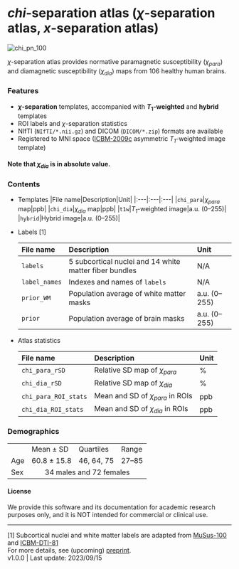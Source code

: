 # *chi*-separation atlas (*χ*-separation atlas, *x*-separation atlas)

![chi_pn_100](https://github.com/SNU-LIST/chi-separation-atlas/assets/49898081/381ab7a4-bc6c-40d4-a446-5c9f3b647a1c)

*χ*-separation atlas provides normative paramagnetic susceptibility (*χ<sub>para</sub>*) and diamagnetic susceptibility (*χ<sub>dia</sub>*) maps from 106 healthy human brains.
### Features
- __*χ*-separation__ templates, accompanied with __*T*<sub>1</sub>-weighted__ and __hybrid__ templates
- ROI labels and *χ*-separation statistics
- NIfTI (`NIfTI/*.nii.gz`) and DICOM (`DICOM/*.zip`) formats are available
- Registered to MNI space ([ICBM-2009c](https://nist.mni.mcgill.ca/icbm-152-nonlinear-atlases-2009/) asymmetric *T<sub>1</sub>*-weighted image template)

#### Note that *χ<sub>dia</sub>* is in absolute value.

### Contents

- Templates
  |File name|Description|Unit|
  |:---|:---|:---|
  |`chi_para`|*χ<sub>para</sub>* map|ppb|
  |`chi_dia`|*χ<sub>dia</sub>* map|ppb|
  |`t1w`|*T<sub>1</sub>*-weighted image|a.u. (0–255)|
  |`hybrid`|Hybrid image|a.u. (0–255)|

- Labels [1]

  |File name|Description|Unit|
  |:---|:---|:---|
  |`labels`|5 subcortical nuclei and 14 white matter fiber bundles|N/A|
  |`label_names`|Indexes and names of `labels`|N/A|
  |`prior_WM`|Population average of white matter masks|a.u. (0–255)|
  |`prior`|Population average of brain masks|a.u. (0–255)|

- Atlas statistics

  |File name|Description|Unit|
  |:---|:---|:---|
  |`chi_para_rSD`|Relative SD map of *χ<sub>para</sub>*|%|
  |`chi_dia_rSD`|Relative SD map of *χ<sub>dia</sub>*|%|
  |`chi_para_ROI_stats`|Mean and SD of *χ<sub>para</sub>* in ROIs|ppb|
  |`chi_dia_ROI_stats`|Mean and SD of *χ<sub>dia</sub>* in ROIs|ppb|

### Demographics
<table>
  <tr> <td></td> <td>Mean ± SD</td> <td>Quartiles</td> <td>Range</td> </tr>
  <tr> <td>Age</td> <td>60.8 ± 15.8</td> <td>46, 64, 75</td> <td>27–85</td></tr>
  <tr> <td>Sex</td><td align=center colspan="3">34 males and 72 females</td>  </tr>
</table>

#### License
We provide this software and its documentation for academic research purposes only, and it is NOT intended for commercial or clinical use.
***
[1] Subcortical nuclei and white matter labels are adapted from [MuSus-100](https://doi.org/10.1007/s00429-022-02547-1) and [ICBM-DTI-81](https://doi.org/10.1016/j.neuroimage.2008.07.009)   
For more details, see (upcoming) [preprint](https://list.snu.ac.kr).   
v1.0.0 | Last update: 2023/09/15
